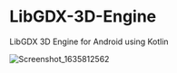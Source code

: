 # LibGDX-3D-Engine
LibGDX 3D Engine for Android using Kotlin

![Screenshot_1635812562](https://user-images.githubusercontent.com/30726492/139759938-1502ae78-003c-49cb-bb23-bc98f930f05a.png)
